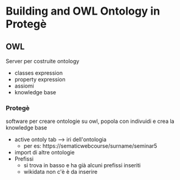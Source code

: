 # Building and OWL Ontology in Protegè

## OWL
Server per costruite ontology
- classes expression
- property expression
- assiomi
- knowledge base

### Protegè
software per creare ontologie su owl, popola con indivuidi e crea la knowledge base
- active ontoly tab --> iri dell'ontologia
    - per es: https://sematicwebcourse/surname/seminar5
- import di altre ontologie
- Prefissi
    - si trova in basso e ha già alcuni prefissi inseriti
    - wikidata non c'è è da inserire


